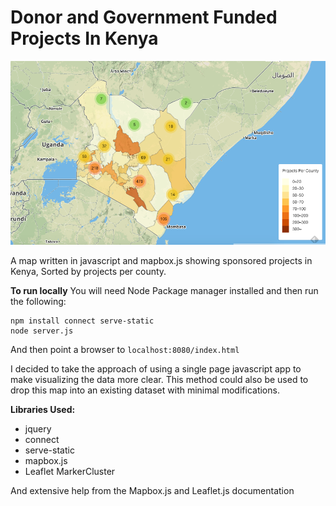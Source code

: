 # Donor and Government Funded Projects In Kenya
![Kenya Map](/images/kenyamap.png)

A map written in javascript and mapbox.js showing sponsored projects in Kenya, Sorted by projects per county.

**To run locally**
You will need Node Package manager installed and then run the following:
```
npm install connect serve-static
node server.js
```
And then point a browser to `localhost:8080/index.html`

I decided to take the approach of using a single page javascript app to make visualizing the data more clear. This method could also be used to drop this map into an existing dataset with minimal modifications.

**Libraries Used:**
* jquery
* connect
* serve-static
* mapbox.js
* Leaflet MarkerCluster

And extensive help from the Mapbox.js and Leaflet.js documentation
